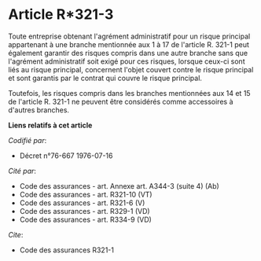 # Article R*321-3

Toute entreprise obtenant l'agrément administratif pour un risque principal appartenant à une branche mentionnée aux 1 à 17
de l'article R. 321-1 peut également garantir des risques compris dans une autre branche sans que l'agrément administratif
soit exigé pour ces risques, lorsque ceux-ci sont liés au risque principal, concernent l'objet couvert contre le risque
principal et sont garantis par le contrat qui couvre le risque principal.

Toutefois, les risques compris dans les branches mentionnées aux 14 et 15 de l'article R. 321-1 ne peuvent être considérés
comme accessoires à d'autres branches.

**Liens relatifs à cet article**

_Codifié par_:

  - Décret n°76-667 1976-07-16

_Cité par_:

  - Code des assurances - art. Annexe art. A344-3 (suite 4) (Ab)
  - Code des assurances - art. R321-10 (VT)
  - Code des assurances - art. R321-6 (V)
  - Code des assurances - art. R329-1 (VD)
  - Code des assurances - art. R334-9 (VD)

_Cite_:

  - Code des assurances R321-1
